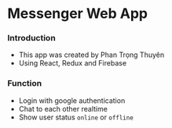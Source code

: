 # Messenger Web App

### Introduction
- This app was created by Phan Trọng Thuyên
- Using React, Redux and Firebase

### Function
- Login with google authentication
- Chat to each other realtime
- Show user status ```online``` or ```offline```